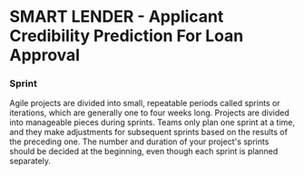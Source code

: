 # SMART LENDER - Applicant Credibility Prediction For Loan Approval

### Sprint

Agile projects are divided into small, repeatable periods called sprints or iterations, which are generally one to four weeks long. Projects are divided into manageable pieces during sprints. Teams only plan one sprint at a time, and they make adjustments for subsequent sprints based on the results of the preceding one. The number and duration of your project's sprints should be decided at the beginning, even though each sprint is planned separately.
